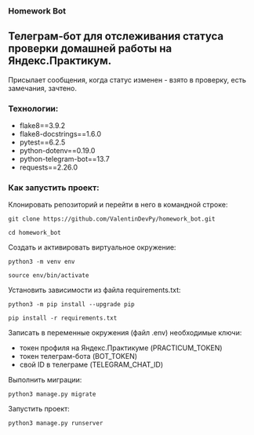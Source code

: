 ### Homework Bot


## Телеграм-бот для отслеживания статуса проверки домашней работы на Яндекс.Практикум.
Присылает сообщения, когда статус изменен - взято в проверку, есть замечания, зачтено.


### Технологии:
- flake8==3.9.2
- flake8-docstrings==1.6.0
- pytest==6.2.5
- python-dotenv==0.19.0
- python-telegram-bot==13.7
- requests==2.26.0

### Как запустить проект:

Клонировать репозиторий и перейти в него в командной строке:

```
git clone https://github.com/ValentinDevPy/homework_bot.git
```

```
cd homework_bot
```

Cоздать и активировать виртуальное окружение:

```
python3 -m venv env
```

```
source env/bin/activate
```

Установить зависимости из файла requirements.txt:

```
python3 -m pip install --upgrade pip
```

```
pip install -r requirements.txt
```

Записать в переменные окружения (файл .env) необходимые ключи:
- токен профиля на Яндекс.Практикуме (PRACTICUM_TOKEN)
- токен телеграм-бота (BOT_TOKEN)
- свой ID в телеграме (TELEGRAM_CHAT_ID)


Выполнить миграции:

```
python3 manage.py migrate
```

Запустить проект:

```
python3 manage.py runserver
```
